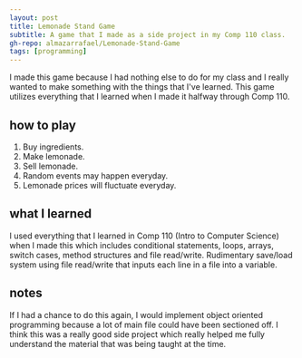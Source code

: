 ```yaml
---
layout: post
title: Lemonade Stand Game
subtitle: A game that I made as a side project in my Comp 110 class.
gh-repo: almazarrafael/Lemonade-Stand-Game
tags: [programming]
---
```

I made this game because I had nothing else to do for my class and I really wanted to make something with the things that I've learned. This game utilizes everything that I learned when I made it halfway through Comp 110.

## how to play

1. Buy ingredients.
2. Make lemonade.
3. Sell lemonade.
4. Random events may happen everyday.
5. Lemonade prices will fluctuate everyday.

## what I learned

I used everything that I learned in Comp 110 (Intro to Computer Science) when I made this which includes conditional statements, loops, arrays, switch cases, method structures and file read/write.
Rudimentary save/load system using file read/write that inputs each line in a file into a variable.

## notes

If I had a chance to do this again, I would implement object oriented programming because a lot of main file could have been sectioned off. I think this was a really good side project which really helped me fully understand the material that was being taught at the time.
